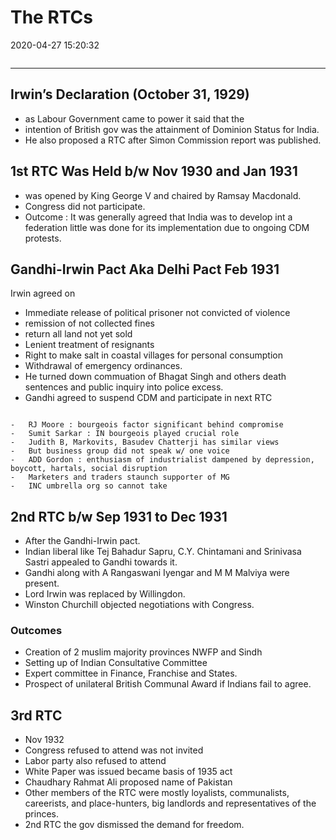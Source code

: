 # The RTCs

2020-04-27 15:20:32

```toc
```

---

## Irwin’s Declaration (October 31, 1929)

- as Labour Government came to power it said that the
- intention of British gov was the attainment of Dominion Status for India.
- He also proposed a RTC after Simon Commission report was published.

## 1st RTC Was Held b/w Nov 1930 and Jan 1931

- was opened by King George V and chaired by Ramsay Macdonald.
- Congress did not participate.
- Outcome : It was generally agreed that India was to develop int a federation little was done for its implementation due to ongoing CDM protests.

## Gandhi-Irwin Pact Aka Delhi Pact Feb 1931

Irwin agreed on

- Immediate release of political prisoner not convicted of violence
- remission of not collected fines
- return all land not yet sold
- Lenient treatment of resignants
- Right to make salt in coastal villages for personal consumption
- Withdrawal of emergency ordinances.
- He turned down commuation of Bhagat Singh and others death sentences and public inquiry into police excess.
- Gandhi agreed to suspend CDM and participate in next RTC

```ad-Views

-   RJ Moore : bourgeois factor significant behind compromise
-   Sumit Sarkar : IN bourgeois played crucial role
-   Judith B, Markovits, Basudev Chatterji has similar views
-   But business group did not speak w/ one voice
-   ADD Gordon : enthusiasm of industrialist dampened by depression, boycott, hartals, social disruption
-   Marketers and traders staunch supporter of MG
-   INC umbrella org so cannot take

```

## 2nd RTC b/w Sep 1931 to Dec 1931

- After the Gandhi-Irwin pact.
- Indian liberal like Tej Bahadur Sapru, C.Y. Chintamani and Srinivasa Sastri appealed to Gandhi towards it.
- Gandhi along with A Rangaswani Iyengar and M M Malviya were present.
- Lord Irwin was replaced by Willingdon.
- Winston Churchill objected negotiations with Congress.

### Outcomes

- Creation of 2 muslim majority provinces NWFP and Sindh
- Setting up of Indian Consultative Committee
- Expert committee in Finance, Franchise and States.
- Prospect of unilateral British Communal Award if Indians fail to agree.

## 3rd RTC

- Nov 1932
- Congress refused to attend was not invited
- Labor party also refused to attend
- White Paper was issued became basis of 1935 act
- Chaudhary Rahmat Ali proposed name of Pakistan
- Other members of the RTC were mostly loyalists, communalists, careerists, and place-hunters, big landlords and representatives of the princes.
- 2nd RTC the gov dismissed the demand for freedom.
